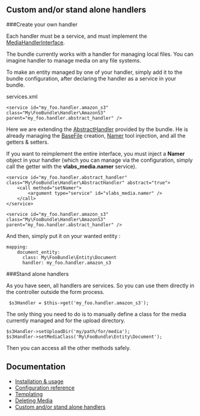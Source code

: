 Custom and/or stand alone handlers
----------------------------------

###Create your own handler

Each handler must be a service, and must implement the [MediaHandlerInterface](https://github.com/V-labs/VlabsMediaBundle/blob/master/Handler/MediaHandlerInterface.php).

The bundle currently works with a handler for managing local files. You can imagine handler to manage media on any file systems.

To make an entity managed by one of your handler, simply add it to the bundle configuration, after declaring the handler as a service in your bundle.

services.xml

    <service id="my_foo.handler.amazon_s3" class="My\FooBundle\Handler\AmazonS3" parent="my_foo.handler.abstract_handler" />
    
Here we are extending the [AbstractHandler](https://github.com/V-labs/VlabsMediaBundle/blob/master/Handler/AbstractHandler.php) provided by the bundle. 
He is already managing the [BaseFile](https://github.com/V-labs/VlabsMediaBundle/blob/master/Entity/BaseFile.php) creation, [Namer](https://github.com/V-labs/VlabsMediaBundle/blob/master/Tools/Namer.php) tool injection, and all the getters & setters.


If you want to reimplement the entire interface, you must inject a **Namer** object in your handler (which you can manage via the configuration, simply call the getter with the **vlabs_media.namer** service).

    <service id="my_foo.handler.abstract_handler" class="My\FooBundle\Handler\AbstractHandler" abstract="true">
        <call method="setNamer">
            <argument type="service" id="vlabs_media.namer" />
        </call>
    </service>
    
    <service id="my_foo.handler.amazon_s3" class="My\FooBundle\Handler\AmazonS3" parent="my_foo.handler.abstract_handler" />

And then, simply put it on your wanted entity :

    mapping: 
        document_entity:
          class: My\FooBundle\Entity\Document
          handler: my_foo.handler.amazon_s3
          
###Stand alone handlers

As you have seen, all handlers are services. So you can use them directly in the controller outside the form process.

     $s3Handler = $this->get('my_foo.handler.amazon_s3');
     
The only thing you need to do is to manually define a class for the media currently managed and for the upload directory.

    $s3Handler->setUploadDir('my/path/for/media');
    $s3Handler->setMediaClass('My\FooBundle\Entity\Document');
    
Then you can access all the other methods safely.

Documentation
-------------

+   [Installation & usage](https://github.com/V-labs/VlabsMediaBundle/blob/master/Resources/doc/1-bundle-setup-and-usage.md)
+   [Configuration reference](https://github.com/V-labs/VlabsMediaBundle/blob/master/Resources/doc/2-configuration-reference.md)
+   [Templating](https://github.com/V-labs/VlabsMediaBundle/blob/master/Resources/doc/3-templating.md)
+   [Deleting Media](https://github.com/V-labs/VlabsMediaBundle/blob/master/Resources/doc/4-deleting-media.md)
+   [Custom and/or stand alone handlers](https://github.com/V-labs/VlabsMediaBundle/blob/master/Resources/doc/5-custom-stand-alone-handlers.md)